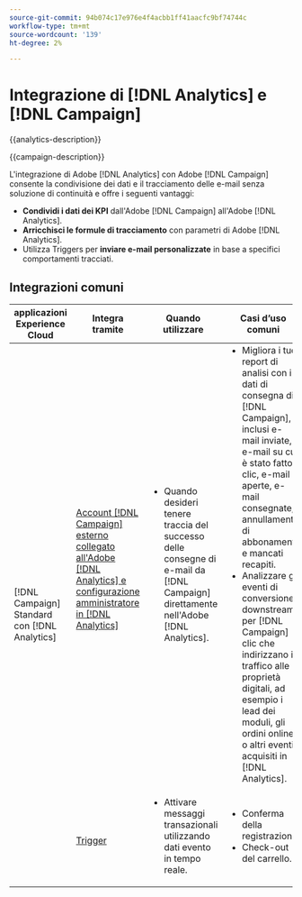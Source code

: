 ```yaml
---
source-git-commit: 94b074c17e976e4f4acbb1ff41aacfc9bf74744c
workflow-type: tm+mt
source-wordcount: '139'
ht-degree: 2%

---
```



# Integrazione di [!DNL Analytics] e [!DNL Campaign]

{{analytics-description}}

{{campaign-description}}

L&#39;integrazione di Adobe [!DNL Analytics] con Adobe [!DNL Campaign] consente la condivisione dei dati e il tracciamento delle e-mail senza soluzione di continuità e offre i seguenti vantaggi:

+ **Condividi i dati dei KPI** dall&#39;Adobe [!DNL Campaign] all&#39;Adobe [!DNL Analytics].
+ **Arricchisci le formule di tracciamento** con parametri di Adobe [!DNL Analytics].
+ Utilizza Triggers per **inviare e-mail personalizzate** in base a specifici comportamenti tracciati.

## Integrazioni comuni

<table>
    <thead>
        <tr>
            <th>applicazioni Experience Cloud</th>
            <th>Integra tramite</th>
            <th>Quando utilizzare</th>
            <th>Casi d’uso comuni</th>
        </tr>
    </thead>
    <tbody>
        <tr>
            <td rowspan="2">[!DNL Campaign] Standard con [!DNL Analytics]</td>
            <td><a href="https://experienceleague.adobe.com/docs/campaign-standard-learn/tutorials/integrations/track-the-success-of-your-deliveries-in-analytics.html?lang=it" target="_blank" rel="noreferrer">Account [!DNL Campaign] esterno collegato all'Adobe [!DNL Analytics] e configurazione amministratore in [!DNL Analytics]</a></td>
            <td>
                <ul style="margin-top: 0;">
                    <li>Quando desideri tenere traccia del successo delle consegne di e-mail da [!DNL Campaign] direttamente nell'Adobe [!DNL Analytics].</li>
                </ul>
            </td>
            <td>
              <ul style="margin-top: 0;">
                <li>Migliora i tuoi report di analisi con i dati di consegna di [!DNL Campaign], inclusi e-mail inviate, e-mail su cui è stato fatto clic, e-mail aperte, e-mail consegnate, annullamenti di abbonamenti e mancati recapiti.</li>
                <li>Analizzare gli eventi di conversione downstream per [!DNL Campaign] clic che indirizzano il traffico alle proprietà digitali, ad esempio i lead dei moduli, gli ordini online o altri eventi acquisiti in [!DNL Analytics].</li>
              </ul>
            </td>
        </tr>
        <tr>
            <td><a href="../../integrations/tutorials/campaign-analytics/campaign-analytics-trigger.md" target="_blank" rel="noreferrer">Trigger</a></li>
            <td>
                <ul style="margin-top: 0;">
                    <li>Attivare messaggi transazionali utilizzando dati evento in tempo reale.</li>
                </ul>
            </td>
            <td>
              <ul style="margin-top: 0;">
                <li>Conferma della registrazione.</li>
                <li>Check-out del carrello.</li>
              </ul>
            </td>
        </tr>              
    </tbody>          
</table>
